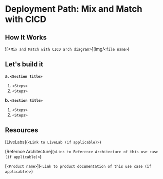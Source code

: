 # Deployment Path: Mix and Match with CICD

## How It Works

![<`Mix and Match with CICD arch diagram`>](img/`<file name>`)

## Let's build it

**a. `<Section title>`**

1. `<Steps>`
2. `<Steps>`

**b. `<Section title>`**

1. `<Steps>`
2. `<Steps>`

## Resources

[LiveLabs](`<Link to LiveLab (if applicable)>`)

[Refernce Architecture](`<Link to Reference Architecture of this use case (if applicable)>`)

[`<Product name>`](`<Link to product documentation of this use case (if applicable)>`)